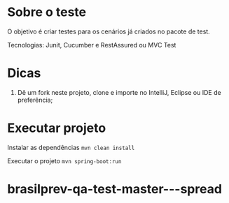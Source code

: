 # Sobre o teste

O objetivo é criar testes para os cenários já criados no pacote de test.

Tecnologias: Junit, Cucumber e RestAssured ou MVC Test

# Dicas

1) Dê um fork neste projeto, clone e importe no IntelliJ, Eclipse ou IDE de preferência;

# Executar projeto
  Instalar as dependências
  `mvn clean install`
  
  Executar o projeto
  `mvn spring-boot:run`
# brasilprev-qa-test-master---spread
